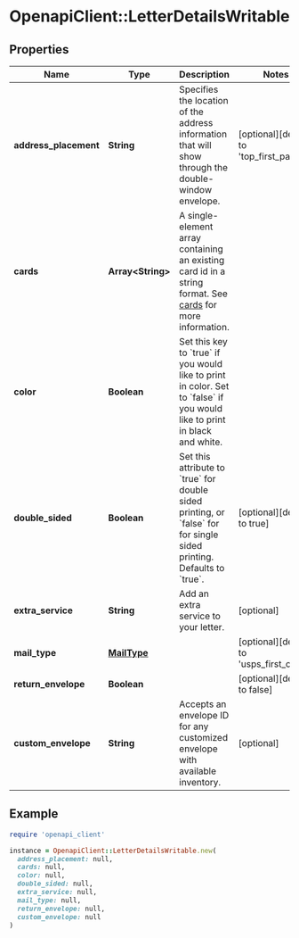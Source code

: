 # OpenapiClient::LetterDetailsWritable

## Properties

| Name | Type | Description | Notes |
| ---- | ---- | ----------- | ----- |
| **address_placement** | **String** | Specifies the location of the address information that will show through the double-window envelope.  | [optional][default to &#39;top_first_page&#39;] |
| **cards** | **Array&lt;String&gt;** | A single-element array containing an existing card id in a string format. See [cards](#tag/Cards) for more information. |  |
| **color** | **Boolean** | Set this key to &#x60;true&#x60; if you would like to print in color. Set to &#x60;false&#x60; if you would like to print in black and white. |  |
| **double_sided** | **Boolean** | Set this attribute to &#x60;true&#x60; for double sided printing, or &#x60;false&#x60; for for single sided printing. Defaults to &#x60;true&#x60;. | [optional][default to true] |
| **extra_service** | **String** | Add an extra service to your letter. | [optional] |
| **mail_type** | [**MailType**](MailType.md) |  | [optional][default to &#39;usps_first_class&#39;] |
| **return_envelope** | **Boolean** |  | [optional][default to false] |
| **custom_envelope** | **String** | Accepts an envelope ID for any customized envelope with available inventory. | [optional] |

## Example

```ruby
require 'openapi_client'

instance = OpenapiClient::LetterDetailsWritable.new(
  address_placement: null,
  cards: null,
  color: null,
  double_sided: null,
  extra_service: null,
  mail_type: null,
  return_envelope: null,
  custom_envelope: null
)
```

